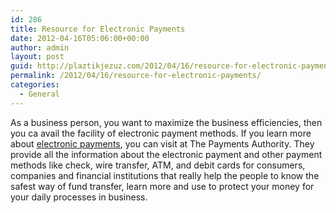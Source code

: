 ```yaml
---
id: 286
title: Resource for Electronic Payments
date: 2012-04-16T05:06:00+00:00
author: admin
layout: post
guid: http://plaztikjezuz.com/2012/04/16/resource-for-electronic-payments/
permalink: /2012/04/16/resource-for-electronic-payments/
categories:
  - General
---
```

As a business person, you want to maximize the business efficiencies, then you ca avail the facility of electronic payment methods. If you learn more about [electronic payments](http://www.thepaymentsauthority.org/), you can visit at The Payments Authority. They provide all the information about the electronic payment and other payment methods like check, wire transfer, ATM, and debit cards for consumers, companies and financial institutions that really help the people to know the safest way of fund transfer, learn more and use to protect your money for your daily processes in business.